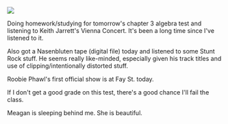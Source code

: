 ![](2021-01-27/96cb7768255094276fa69e31066e5ae0.jpeg)

Doing homework/studying for tomorrow's chapter 3 algebra test and listening to Keith Jarrett's Vienna Concert. It's been a long time since I've listened to it.

Also got a Nasenbluten tape (digital file) today and listened to some Stunt Rock stuff. He seems really like-minded, especially given his track titles and use of clipping/intentionally distorted stuff.

Roobie Phawl's first official show is at Fay St. today.

If I don't get a good grade on this test, there's a good chance I'll fail the class.

Meagan is sleeping behind me. She is beautiful.